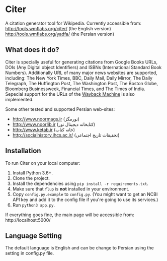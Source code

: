 # Citer

A citation generator tool for Wikipedia. Currently accessible from:
http://tools.wmflabs.org/citer/ (the English version)
http://tools.wmflabs.org/yadfa/ (the Persian version)

## What does it do?

Citer is specially useful for generating citations from Google Books URLs, DOIs (Any Digital object Identifiers) and ISBNs (International Standard Book Numbers).
Additionally URL of many major news websites are supported, including:
The New York Times, BBC, Daily Mail, Daily Mirror, The Daily Telegraph, The Huffington Post, The Washington Post, The Boston Globe, Bloomberg Businessweek, Financial Times, and The Times of India. Sepecial support for the URLs of the [Wayback Machine](https://en.wikipedia.org/wiki/Wayback_Machine) is also implemented.

Some other tested and supported Persian web-sites:
* http://www.noormags.ir (نورمگز)
* http://www.noorlib.ir (کتابخانه دیجیتال نور)
* http://www.ketab.ir (خانه كتاب)
* http://socialhistory.ihcs.ac.ir/ (تحقیقات تاریخ اجتماعی)


## Installation

To run Citer on your local computer:

1. Install Python 3.6+.
2. Clone the project.
3. Install the dependencies using `pip install -r requirements.txt`.
3. Make sure that `flup` is __not__ installed in your environment.
5. Copy `config.py.example` to `config.py`. (You might want to get an NCBI API key and add it to the config file if you're going to use its services.)
4. Run `python3 app.py`.

If everything goes fine, the main page will be accessible from:
    http://localhost:5000/


## Language Setting
The default language is English and can be change to Persian using the setting in config.py file.
